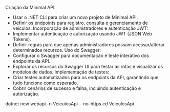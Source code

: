 Criação da Minimal API:
   - Usar o .NET CLI para criar um novo projeto de Minimal API.
   - Definir os endpoints para registro, consulta e gerenciamento de veículos.
Incorporação de administradores e autenticação JWT:
   - Implementar autenticação e autorização usando JWT (JSON Web Tokens).
   - Definir regras para que apenas administradores possam acessar/alterar determinados recursos.
Uso do Swagger:
   - Configurar o Swagger para documentação e teste interativo dos endpoints da API.
   - Explorar os recursos do Swagger UI para testar as rotas e visualizar os modelos de dados.
Implementação de testes:
   - Criar testes automatizados para os endpoints da API, garantindo que tudo funcione como esperado.
   - Cobrir cenários de sucesso e falha, incluindo autenticação e autorização.


dotnet new webapi -n VeiculosApi --no-https
cd VeiculosApi
